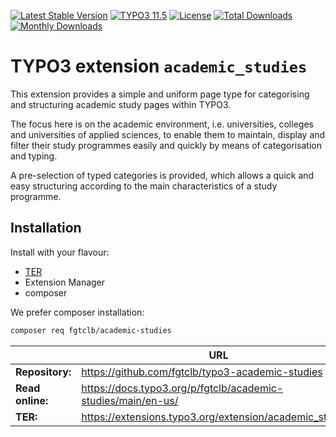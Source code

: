 [![Latest Stable Version](https://poser.pugx.org/fgtclb/academic-studies/v/stable.svg?style=for-the-badge)](https://packagist.org/packages/fgtclb/academic-studies)
[![TYPO3 11.5](https://img.shields.io/badge/TYPO3-11.5-green.svg?style=for-the-badge)](https://get.typo3.org/version/11)
[![License](http://poser.pugx.org/fgtclb/academic-studies/license?style=for-the-badge)](https://packagist.org/packages/fgtclb/academic-studies)
[![Total Downloads](https://poser.pugx.org/fgtclb/academic-studies/downloads.svg?style=for-the-badge)](https://packagist.org/packages/fgtclb/academic-studies)
[![Monthly Downloads](https://poser.pugx.org/fgtclb/academic-studies/d/monthly?style=for-the-badge)](https://packagist.org/packages/fgtclb/academic-studies)

# TYPO3 extension `academic_studies`

This extension provides a simple and uniform page type for
categorising and structuring academic study pages within TYPO3.

The focus here is on the academic environment, i.e. universities, colleges and
universities of applied sciences, to enable them to maintain, display and filter
their study programmes easily and quickly by means of categorisation and typing.

A pre-selection of typed categories is provided, which allows a quick and easy
structuring according to the main characteristics of a study programme.



## Installation

Install with your flavour:

* [TER](https://extensions.typo3.org/extension/academic_studies/)
* Extension Manager
* composer

We prefer composer installation:
```bash
composer req fgtclb/academic-studies
```

|                  | URL                                                        |
|------------------|------------------------------------------------------------|
| **Repository:**  | https://github.com/fgtclb/typo3-academic-studies             |
| **Read online:** | https://docs.typo3.org/p/fgtclb/academic-studies/main/en-us/ |
| **TER:**         | https://extensions.typo3.org/extension/academic_studies/     |
